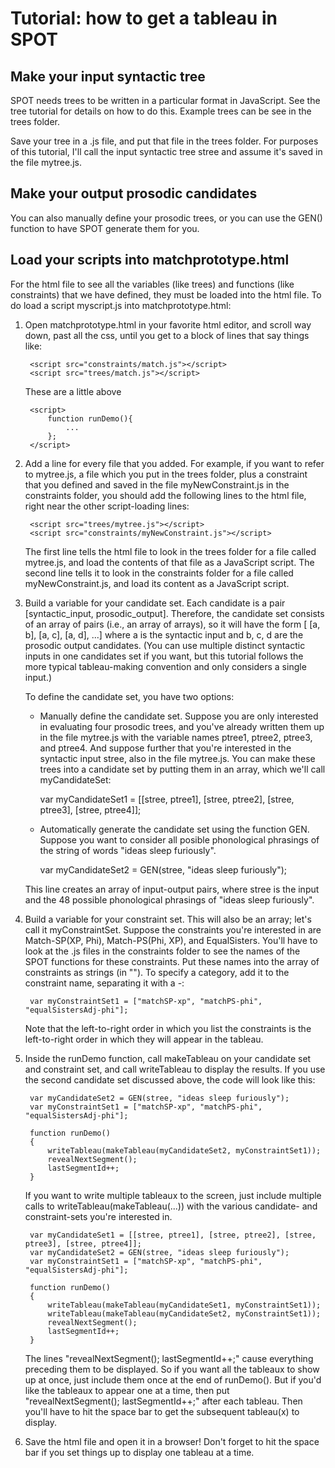 Tutorial: how to get a tableau in SPOT
======================================

Make your input syntactic tree
----------------------------------
SPOT needs trees to be written in a particular format in JavaScript. See the tree tutorial for details on how to do this. Example trees can be see in the trees folder.

Save your tree in a .js file, and put that file in the trees folder. For purposes of this tutorial, I'll call the input syntactic tree stree and assume it's saved in the file mytree.js.


Make your output prosodic candidates
------------------------------------
You can also manually define your prosodic trees, or you can use the GEN() function to have SPOT generate them for you.


Load your scripts into matchprototype.html
------------------------------------------
For the html file to see all the variables (like trees) and functions (like constraints) that we have defined, they must be loaded into the html file. To do load a script myscript.js into matchprototype.html:

1. Open matchprototype.html in your favorite html editor, and scroll way down, past all the css, until you get to a block of lines that say things like:

		<script src="constraints/match.js"></script>
		<script src="trees/match.js"></script>

	These are a little above

		<script>
			function runDemo(){
				...
			};
		</script>

2. Add a line for every file that you added. For example, if you want to refer to mytree.js, a file which you put in the trees folder, plus a constraint that you defined and saved in the file myNewConstraint.js in the constraints folder, you should add the following lines to the html file, right near the other script-loading lines:

		<script src="trees/mytree.js"></script>
		<script src="constraints/myNewConstraint.js"></script>
	
	The first line tells the html file to look in the trees folder for a file called mytree.js, and load the contents of that file as a JavaScript script. The second line tells it to look in the constraints folder for a file called myNewConstraint.js, and load its content as a JavaScript script.
	
3. Build a variable for your candidate set. Each candidate is a pair [syntactic_input, prosodic_output]. Therefore, the candidate set consists of an array of pairs (i.e., an array of arrays), so it will have the form [ [a, b], [a, c], [a, d], ...] where a is the syntactic input and b, c, d are the prosodic output candidates. (You can use multiple distinct syntactic inputs in one candidates set if you want, but this tutorial follows the more typical tableau-making convention and only considers a single input.) 

	To define the candidate set, you have two options:

	* Manually define the candidate set. Suppose you are only interested in evaluating four prosodic trees, and you've already written them up in the file mytree.js with the variable names ptree1, ptree2, ptree3, and ptree4. And suppose further that you're interested in the syntactic input stree, also in the file mytree.js. You can make these trees into a candidate set by putting them in an array, which we'll call myCandidateSet:
		
		var myCandidateSet1 = [[stree, ptree1], [stree, ptree2], [stree, ptree3], [stree, ptree4]];

	* Automatically generate the candidate set using the function GEN. Suppose you want to consider all posible phonological phrasings of the string of words "ideas sleep furiously".
	
		var myCandidateSet2 = GEN(stree, "ideas sleep furiously");
	
	This line creates an array of input-output pairs, where stree is the input and the 48 possible phonological phrasings of "ideas sleep furiously".
	
4. Build a variable for your constraint set. This will also be an array; let's call it myConstraintSet. Suppose the constraints you're interested in are Match-SP(XP, Phi), Match-PS(Phi, XP), and EqualSisters. You'll have to look at the .js files in the constraints folder to see the names of the SPOT functions for these constraints. Put these names into the array of constraints as strings (in ""). To specify a category, add it to the constraint name, separating it with a -:

		var myConstraintSet1 = ["matchSP-xp", "matchPS-phi", "equalSistersAdj-phi"];	
	
	Note that the left-to-right order in which you list the constraints is the left-to-right order in which they will appear in the tableau.

5. Inside the runDemo function, call makeTableau on your candidate set and constraint set, and call writeTableau to display the results. If you use the second candidate set discussed above, the code will look like this:

		var myCandidateSet2 = GEN(stree, "ideas sleep furiously");
		var myConstraintSet1 = ["matchSP-xp", "matchPS-phi", "equalSistersAdj-phi"];
		
		function runDemo()
		{
			writeTableau(makeTableau(myCandidateSet2, myConstraintSet1));
			revealNextSegment();
        	lastSegmentId++;
		}	
			
	If you want to write multiple tableaux to the screen, just include multiple calls to writeTableau(makeTableau(...)) with the various candidate- and constraint-sets you're interested in.
	
		var myCandidateSet1 = [[stree, ptree1], [stree, ptree2], [stree, ptree3], [stree, ptree4]];
		var myCandidateSet2 = GEN(stree, "ideas sleep furiously");
		var myConstraintSet1 = ["matchSP-xp", "matchPS-phi", "equalSistersAdj-phi"];
		
		function runDemo()
		{
			writeTableau(makeTableau(myCandidateSet1, myConstraintSet1));
			writeTableau(makeTableau(myCandidateSet2, myConstraintSet1));
			revealNextSegment();
        	lastSegmentId++;
		}
		
	The lines "revealNextSegment(); lastSegmentId++;" cause everything preceding them to be displayed. So if you want all the tableaux to show up at once, just include them once at the end of runDemo(). But if you'd like the tableaux to appear one at a time, then put "revealNextSegment(); lastSegmentId++;" after each tableau. Then you'll have to hit the space bar to get the subsequent tableau(x) to display.
	
6. Save the html file and open it in a browser!	Don't forget to hit the space bar if you set things up to display one tableau at a time.
